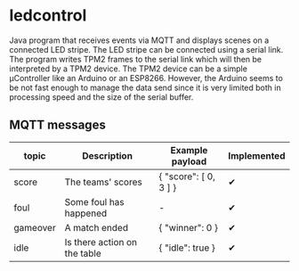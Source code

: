 # ledcontrol

Java program that receives events via MQTT and displays scenes on a connected LED stripe. 
The LED stripe can be connected using a serial link. The program writes TPM2 frames to the serial link which will then be interpreted by a TPM2 device. The TPM2 device can be a simple µController like an Arduino or an ESP8266. 
However, the Arduino seems to be not fast enough to manage the data send since it is very limited both in processing speed and the size of the serial buffer. 

## MQTT messages
| topic      | Description                  | Example payload       |  Implemented |
| ---------- | ---------------------------- |---------------------- |------------- |
| score      | The teams' scores            | { "score": [ 0, 3 ] } | ✔            |
| foul       | Some foul has happened       | -                     | ✔            |
| gameover   | A match ended                | { "winner": 0 }       | ✔            |
| idle       | Is there action on the table | { "idle": true }      | ✔            |
